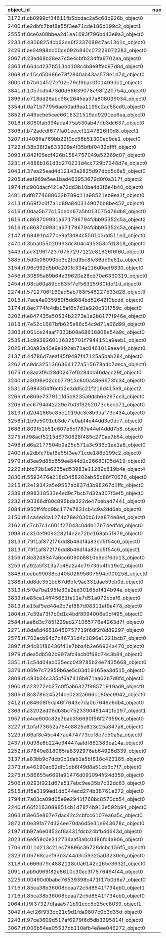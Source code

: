| object_id                                        |   num_queries |   top1_rate |   top5_rate |   mean_rank |   median_rank |
|:-------------------------------------------------|--------------:|------------:|------------:|------------:|--------------:|
| 3172.rf.cb0999cf34611fb5bbdac2a5c68b926b_object0 |             2 |           1 |           1 |      1      |           1   |
| 2400.rf.e2dbfc7baf8e55f3ee71cde186d199c2_object1 |             2 |           1 |           1 |      1      |           1   |
| 2555.rf.8ce6a08bbea2d1ea1693f796bd43e9a3_object0 |             1 |           1 |           1 |      1      |           1   |
| 2233.rf.48068254cb62ce6f233708947ac13b1c_object0 |             1 |           1 |           1 |      1      |           1   |
| 2426.rf.ae04998dc00ce092b840c07229072282_object0 |             1 |           1 |           1 |      1      |           1   |
| 2067.rf.23ed68b28ea7c5e4cbfb234ffa9702ea_object0 |             1 |           1 |           1 |      1      |           1   |
| 2363.rf.66dcd237b513dd108c4b8e9ffec97d8d_object0 |             1 |           1 |           1 |      1      |           1   |
| 3068.rf.c15cd50686e78f2840ab43aa578e1d7d_object0 |             3 |           0 |           0 |     59      |          29   |
| 3600.rf.b7b614527ef02e79cf9bac0f01499db1_object0 |             3 |           0 |           0 |     42.3333 |          44   |
| 3841.rf.10b7cdb473d0d68639078e98f220754a_object0 |             3 |           0 |           0 |     35.3333 |          35   |
| 1896.rf.e718dd26abc98c2645ea37a808039034_object0 |             2 |           0 |           0 |     16      |          16   |
| 3354.rf.0a71b77956ae50ad6ea1195c2ac55cd0_object0 |             2 |           0 |           0 |     82.5    |          82.5 |
| 3852.rf.449ecbe5cec6616321519ad9291ee6ea_object0 |             2 |           0 |           0 |     57.5    |          57.5 |
| 3018.rf.8080fab394ada475a530ab47db3dc637_object0 |             2 |           0 |           1 |      2.5    |           2.5 |
| 3306.rf.b72adcdf677fa01eeccf1247826ff0d8_object1 |             2 |           0 |           0 |     90      |          90   |
| 3207.rf.f408ffa769bb22f0cc56b51300ed9ce1_object0 |             2 |           0 |           0 |     96      |          96   |
| 1722.rf.38b38f2e833309a4f35bfbf0432dffff_object0 |             1 |           0 |           0 |      6      |           6   |
| 3093.rf.842f05edf426b1584757049a52269c07_object0 |             1 |           0 |           0 |     40      |          40   |
| 3231.rf.4888b161d3d270231d4cc729b7348d7e_object0 |             1 |           0 |           0 |     41      |          41   |
| 2043.rf.37ea25ead4d12143a2825d97dbb5c6a5_object0 |             1 |           0 |           1 |      2      |           2   |
| 2205.rf.eaf969e5ee1bad463953679d0f0a317f_object2 |             1 |           0 |           0 |    135      |         135   |
| 1974.rf.c900dacf421e72dd3b10be4d3f6e4b40_object0 |             1 |           0 |           1 |      4      |           4   |
| 3481.rf.df8774688622b789d11a98521eb9ea1f_object0 |             1 |           0 |           0 |     22      |          22   |
| 2413.rf.669f2c0f7a1d89a840314907bb8be452_object0 |             1 |           0 |           0 |     88      |          88   |
| 2416.rf.0daa5b77c15dedd67a5b013075476db8_object0 |             1 |           0 |           0 |     16      |          16   |
| 1616.rf.c868709931a671796794fdbb95352c5a_object2 |             1 |           0 |           1 |      5      |           5   |
| 1616.rf.c868709931a671796794fdbb95352c5a_object1 |             1 |           0 |           0 |     30      |          30   |
| 2147.rf.68491b477ce9af3d84c550103dd511e3_object0 |             1 |           0 |           0 |     12      |          12   |
| 2470.rf.3bba055020993dc304c435353cfd1818_object0 |             1 |           0 |           0 |     93      |          93   |
| 3443.rf.ae3196f72376757297122e81626f6f60_object0 |             1 |           0 |           0 |     52      |          52   |
| 3885.rf.5d0b08090bb3c2fcd3bc8fe36db9e51a_object0 |             1 |           0 |           0 |     44      |          44   |
| 3154.rf.96c992d5b0c2d0fc334a116d0ecf9330_object0 |             1 |           0 |           0 |     63      |          63   |
| 3456.rf.30895a89b64e39620e28cd70e6330319_object0 |             1 |           0 |           0 |     34      |          34   |
| 2454.rf.98ca60a89bb835f7ef56315930fdef1d_object0 |             1 |           0 |           0 |     50      |          50   |
| 2274.rf.5712706f169ad5ab788f546227533d28_object3 |             1 |           0 |           0 |     75      |          75   |
| 2015.rf.7ace4a935989f5dd884bd52642f0bcdd_object0 |             1 |           0 |           1 |      4      |           4   |
| 3174.rf.8ec774fc4db15af6b7d1e920c31f759c_object0 |             1 |           0 |           0 |     97      |          97   |
| 3202.rf.e847435a50534b2273e1e2b8177f946e_object0 |             1 |           0 |           0 |     34      |          34   |
| 1818.rf.7e52c1687bfb625e86c54c9d71a66d99_object0 |             1 |           0 |           0 |     17      |          17   |
| 3303.rf.061ce24aaf7333b08a68618808e54a9c_object0 |             1 |           0 |           0 |     58      |          58   |
| 2535.rf.1c9939260116325701f7944151a9aeb1_object0 |             1 |           0 |           0 |     32      |          32   |
| 2026.rf.30a92a40e9e192eb71ac0461019aea44_object0 |             1 |           0 |           0 |     34      |          34   |
| 2137.rf.44786d7aeaf45f9497f47125a5bab284_object0 |             1 |           0 |           0 |      6      |           6   |
| 3262.rf.c9dc3251366364177a515678a4b7deca_object0 |             1 |           0 |           0 |     37      |          37   |
| 1675.rf.e3aa3f8d28d0247ef0284dd46dacc29f_object0 |             1 |           0 |           0 |      8      |           8   |
| 3240.rf.a3096e02cbb77913c600a48e6673fc34_object0 |             1 |           0 |           0 |     55      |          55   |
| 2531.rf.5984304ff6cfd2e3dd5c21f219d415e9_object2 |             1 |           0 |           0 |     23      |          23   |
| 3266.rf.e869e737911fd5b9235a9dcb6e297cc3_object0 |             1 |           0 |           0 |     61      |          61   |
| 3206.rf.ec6794d42a29e7bd3f3252073c6eed71_object0 |             1 |           0 |           0 |     22      |          22   |
| 1819.rf.d2d41865c85e1019dc3e8b9daf73c434_object0 |             1 |           0 |           0 |    110      |         110   |
| 3258.rf.1b9e5091cb3dc7fe0abf4e44dd3e0dc7_object0 |             1 |           0 |           0 |     10      |          10   |
| 1686.rf.809fb1b51c607e5cf787e44ef4ddd7b8_object0 |             1 |           0 |           0 |     47      |          47   |
| 3275.rf.f98acf5215d6730828f485c270ae7b54_object0 |             1 |           0 |           0 |     62      |          62   |
| 3498.rf.d6a2177504b9a25c571a3c936d1ae1a8_object0 |             1 |           0 |           0 |     76      |          76   |
| 2400.rf.e2dbfc7baf8e55f3ee71cde186d199c2_object0 |             1 |           0 |           0 |     91      |          91   |
| 1979.rf.d3ee9d85b659ee844d1c26680f05d419_object0 |             1 |           0 |           0 |     44      |          44   |
| 2222.rf.bfd72b1a6235ed53983e11289c619b4e_object4 |             1 |           0 |           0 |     47      |          47   |
| 3836.rf.5593476e218d3458202eb55d88f70676_object0 |             1 |           0 |           0 |     38      |          38   |
| 3215.rf.2e19342a5e9557ad837d3b98267d1ffc_object0 |             1 |           0 |           0 |     15      |          15   |
| 2339.rf.998318533e4ed9c7bcb7d32a307f3ef5_object0 |             1 |           0 |           0 |     34      |          34   |
| 2232.rf.93366df80c896bda322de47beba47441_object0 |             1 |           0 |           0 |     12      |          12   |
| 2084.rf.950ff4fcd9bc177e7831cb4c9a2dd6eb_object0 |             1 |           0 |           0 |      8      |           8   |
| 3150.rf.1ca4ed4a1274c78e2030b61aa874e8ed_object0 |             1 |           0 |           0 |     72      |          72   |
| 3162.rf.c7cb7c1c601f27043c0ddb17b74edfdd_object0 |             1 |           0 |           0 |     96      |          96   |
| 1998.rf.c310ef9093282f4e2e72be168ab5f879_object0 |             1 |           0 |           0 |     32      |          32   |
| 1813.rf.79f1af872f76dd8b46df4a83ed5f54c6_object0 |             1 |           0 |           0 |     35      |          35   |
| 1813.rf.79f1af872f76dd8b46df4a83ed5f54c6_object1 |             1 |           0 |           0 |     31      |          31   |
| 3159.rf.8e32d9347a6cc6090b8810e9ecf6db13_object0 |             1 |           0 |           0 |     25      |          25   |
| 3259.rf.a92a5f313a7c48a2a4e7973db4fb19e2_object0 |             1 |           0 |           0 |     33      |          33   |
| 3848.rf.eebe99038cd40502695607594e000258_object0 |             1 |           0 |           0 |     77      |          77   |
| 2388.rf.dd8dc351bb67d6bfc9ae331dae59cb0d_object0 |             1 |           0 |           1 |      5      |           5   |
| 3313.rf.5f0a7ba195fe30e2ed30165df414b94e_object0 |             1 |           0 |           1 |      4      |           4   |
| 3833.rf.e85ce14ff45661fe11e7d51a072cdef6_object0 |             1 |           0 |           0 |     32      |          32   |
| 3813.rf.e15af5ed48e2b7af887d08311ef9a478_object0 |             1 |           0 |           0 |     95      |          95   |
| 1804.rf.7e39a73f7b0d1c4bdf8094006e0cf495_object0 |             1 |           0 |           0 |      7      |           7   |
| 2584.rf.ae6d3c785f229ad271065776e4263d7f_object0 |             1 |           0 |           0 |     86      |          86   |
| 2271.rf.8da6d46618460757719f6df2f8d89297_object0 |             1 |           0 |           0 |     53      |          53   |
| 2575.rf.702ecb64c7c46731d4c1896e1221bcb7_object0 |             1 |           0 |           0 |     85      |          85   |
| 3897.rf.94c81f86436f41e7bba4b2e66934a470_object0 |             1 |           0 |           0 |     38      |          38   |
| 1979.rf.dea5db582b997afc4acb0f68d74c3b84_object0 |             1 |           0 |           0 |     51      |          51   |
| 3351.rf.1c54d04ac035ecc049785b24e7435668_object0 |             1 |           0 |           1 |      5      |           5   |
| 3376.rf.06fe7c72959b6ae5c03d19165ea3d515_object0 |             1 |           0 |           0 |      6      |           6   |
| 3808.rf.493b34c335bf6a7418b971aa62b7d0fd_object0 |             1 |           0 |           0 |     28      |          28   |
| 1960.rf.a23272eb27c0f5ab6327f98571919ad9_object0 |             1 |           0 |           1 |      4      |           4   |
| 1806.rf.8c87862452f4ce0232a666c180ec9942_object0 |             1 |           0 |           0 |     69      |          69   |
| 2412.rf.e84608f5da46f7643e7da0b7646e6db4_object0 |             1 |           0 |           0 |      7      |           7   |
| 2369.rf.a3202ed06db3bc7523390481441fb197_object1 |             1 |           0 |           0 |     74      |          74   |
| 1957.rf.e4ee900c82e7bab356690f56f27959c6_object0 |             1 |           0 |           0 |     23      |          23   |
| 3227.rf.1bfaf73652a764c8825e813c25a347a8_object0 |             1 |           0 |           0 |     38      |          38   |
| 3229.rf.66af8e45c447ae474773ccf8e7c50a5a_object0 |             1 |           0 |           0 |     12      |          12   |
| 2437.rf.0d98e6b224e34447aafdf882383ea14a_object0 |             1 |           0 |           0 |     57      |          57   |
| 2252.rf.87849e818065fa8392978ab64926d339_object0 |             1 |           0 |           0 |     18      |          18   |
| 3137.rf.a83bb9c7dcb0b1dab1a5bf818c423185_object0 |             1 |           0 |           0 |     10      |          10   |
| 2373.rf.e46190ac62dfc1db6f49d8a51cb3c7f7_object0 |             1 |           0 |           0 |     33      |          33   |
| 2275.rf.586655e669fa91476d091094ff24d359_object0 |             1 |           0 |           0 |      6      |           6   |
| 2506.rf.0293f921d67e517ebc9ee35b7c32dc63_object0 |             1 |           0 |           0 |     35      |          35   |
| 2515.rf.ff5e3199ed1dd044ecd274b38761e272_object0 |             1 |           0 |           1 |      5      |           5   |
| 1794.rf.7a03ca09d05e9e2941f768bc8570cb54_object0 |             1 |           0 |           0 |    126      |         126   |
| 2240.rf.66f2163089851cb1d7874b913e592b94_object0 |             1 |           0 |           0 |     41      |          41   |
| 3063.rf.8e65e867e7dac42c2cbfcc6107ea6a5c_object0 |             1 |           0 |           0 |     21      |          21   |
| 3872.rf.0e39fa77d324ee70da6d5e31e943678c_object0 |             1 |           0 |           0 |     25      |          25   |
| 2197.rf.b97a6e0452cf8a431fdcb24bfb4d643d_object0 |             1 |           0 |           0 |     21      |          21   |
| 3023.rf.6e959c0e312734aaf3a0c0486fc4a906_object0 |             1 |           0 |           0 |     83      |          83   |
| 1706.rf.011d213c21ec78896c36728dcbc156f5_object0 |             1 |           0 |           0 |     63      |          63   |
| 2323.rf.06768caef93b3a44d3c59325a03230eb_object0 |             1 |           0 |           0 |     56      |          56   |
| 3118.rf.c666d79c4882118c0a6142e165e3632f_object0 |             1 |           0 |           0 |     14      |          14   |
| 2091.rf.ab9d969f82e8610c30ec3f7576494f44_object0 |             1 |           0 |           0 |     71      |          71   |
| 3225.rf.00490d0babc76539398c471f17b0d6e7_object0 |             1 |           0 |           0 |     21      |          21   |
| 1716.rf.85ea38b36008beaa72c5d8541f734eb0_object1 |             1 |           0 |           0 |      6      |           6   |
| 1716.rf.85ea38b36008beaa72c5d8541f734eb0_object0 |             1 |           0 |           0 |     19      |          19   |
| 2064.rf.f9f37327dfaaa571b91ccc5d25cc8039_object1 |             1 |           0 |           0 |     56      |          56   |
| 3049.rf.4cf26f933dc21c9d1fda9807c0b3d35d_object0 |             1 |           0 |           0 |     83      |          83   |
| 2243.rf.97ce3609d517af6979f6d5db3295814f_object0 |             1 |           0 |           0 |     10      |          10   |
| 3067.rf.006b54ea05537cb110efb4e8ee046272_object0 |             1 |           0 |           0 |     45      |          45   |